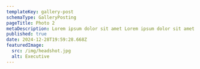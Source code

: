 ```yaml
---
templateKey: gallery-post
schemaType: GalleryPosting
pageTitle: Photo 2
metaDescription: Lorem ipsum dolor sit amet Lorem ipsum dolor sit amet
published: true
date: 2024-12-28T19:59:28.668Z
featuredImage:
  src: /img/headshot.jpg
  alt: Executive
---
```

